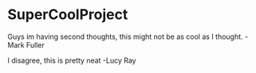 # SuperCoolProject

Guys im having second thoughts, this might not be as cool as I thought.
-Mark Fuller


I disagree, this is pretty neat
-Lucy Ray
